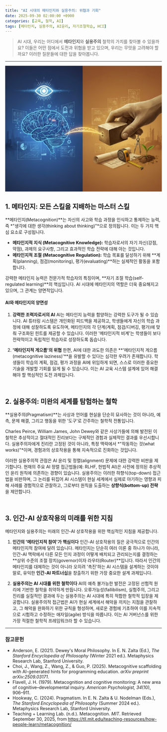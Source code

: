 ```yaml
---
title: "AI 시대의 메타인지와 실용주의: 위협과 기회"
date: 2025-09-30 02:00:00 +0900
categories: [교육, 철학, AI]
tags: [메타인지, 실용주의, AI윤리, 자기조절학습, HCI]
---
```


> AI 시대, 우리는 어디에서 **메타인지**와 **실용주의** 철학의 가치를 찾아볼 수 있을까요?
> 이들은 어떤 점에서 도전과 위협을 받고 있으며, 우리는 무엇을 고려해야 할까요?
> 이러한 질문들에 대한 답을 찾아봅니다.

---

![장면](/assets/meta-pragma.jpg)


## 1. 메타인지: 모든 스킬을 지배하는 마스터 스킬

**메타인지(Metacognition)**는 자신의 사고와 학습 과정을 인식하고 통제하는 능력, 즉 *"생각에 대한 생각(thinking about thinking)"*으로 정의됩니다. 이는 두 가지 핵심 요소로 구성됩니다.

* **메타인지적 지식 (Metacognitive Knowledge):** 학습자로서의 자기 자신(강점, 약점), 과제의 요구사항, 그리고 효과적인 학습 전략에 대해 아는 것입니다.
* **메타인지적 조절 (Metacognitive Regulation):** 학습 목표를 달성하기 위해 **계획(planning), 점검(monitoring), 평가(evaluating)**하는 실제적인 활동을 포함합니다.

강력한 메타인지 능력은 전문가적 학습자의 특징이며, **자기 조절 학습(self-regulated learning)**의 핵심입니다. AI 시대에 메타인지의 역할은 더욱 중요해지고 있으며, 그 관계는 양면적입니다.

#### AI와 메타인지의 양면성

1.  **강력한 조력자로서의 AI**
    AI는 메타인지 능력을 함양하는 강력한 도구가 될 수 있습니다. AI 튜터링 시스템은 개인화된 피드백을 제공하고, 학생들에게 자신의 학습 과정에 대해 성찰하도록 유도하며, 메타인지의 각 단계(계획, 점검/디버깅, 평가)에 맞춰 구조화된 힌트를 제공할 수 있습니다. 이러한 '메타인지적 비계'는 학생들이 보다 전략적이고 독립적인 학습자로 성장하도록 돕습니다.

2.  **'메타인지적 게으름'의 위협**
    한편, AI에 대한 과도한 의존은 **'메타인지적 게으름(metacognitive laziness)'**을 유발할 수 있다는 심각한 우려가 존재합니다. 학생들이 학습의 계획, 점검, 평가 과정을 AI에 위임하게 되면, 스스로 이러한 중요한 기술을 개발할 기회를 잃게 될 수 있습니다. 이는 AI 교육 시스템 설계에 있어 해결해야 할 핵심적인 도전 과제입니다.

<br>

## 2. 실용주의: 미완의 세계를 탐험하는 철학

**실용주의(Pragmatism)**는 사상과 언어를 현실을 단순히 묘사하는 것이 아니라, 예측, 문제 해결, 그리고 행동을 위한 '도구'로 간주하는 철학적 전통입니다.

Charles Peirce, William James, John Dewey와 같은 사상가들에 의해 발전된 이 철학은 추상적이고 절대적인 진리보다는 구체적인 경험과 실제적인 결과를 우선시합니다. 실용주의자에게 진리란 고정된 것이 아니라, 특정 맥락에서 *"작동하는 것(what works)"*이며, 경험과의 상호작용을 통해 지속적으로 진화하는 것입니다.

이러한 실용주의적 관점은 AI 윤리 및 정렬(alignment) 문제에 대한 강력한 비판을 제기합니다. 현재의 주요 AI 정렬 접근법들(예: RLHF, 헌법적 AI)은 사전에 정의된 추상적인 윤리 원칙에 의존하는 경향이 있습니다. 실용주의는 이러한 하향식(top-down) 접근법을 비판하며, 그 논리를 뒤집어 AI 시스템이 현실 세계에서 실제로 야기하는 영향과 피해 사례를 경험적으로 관찰하고, 그로부터 원칙을 도출하는 **상향식(bottom-up) 전략**을 제안합니다.

<br>

## 3. 인간-AI 상호작용의 미래를 위한 지침

메타인지와 실용주의는 미래의 인간-AI 상호작용을 위한 핵심적인 지침을 제공합니다.

1.  **인간의 '메타인지적 참여'가 핵심이다**
    인간-AI 상호작용의 질은 궁극적으로 인간의 메타인지적 참여에 달려 있습니다. 메타인지는 단순히 여러 이론 중 하나가 아니라, 인간-AI 맥락에서 다른 모든 인지 과정이 어떻게 배치되고 관리되는지를 결정하는 **상위 수준의 조절 장치(governor)이자 라우터(Router)**입니다. 따라서 인간의 메타인지를 대체하는 것이 아니라 오히려 '촉진'하는 AI 시스템을 설계하는 것이야말로, 유익한 **인간-AI 파트너십**을 창출하기 위한 가장 중요한 설계 과제입니다.

2.  **실용주의는 AI 시대를 위한 철학이다**
    AI의 예측 불가능한 발전은 고정된 선험적 원리에 기반한 철학을 취약하게 만듭니다. 오류가능성(fallibilism), 실험주의, 그리고 진리를 실질적인 결과에 두는 실용주의는 AI 시대에 특히 적합한 철학적 입장을 제공합니다. 실용주의적 접근법은 AI가 현실 세계에서 해악을 끼치는 지점을 관찰하고, 그 해악을 완화하기 위한 규칙을 형성하며, 새로운 경험에 기초하여 이를 지속적으로 시험하고 수정하는 애자일(agile) 방식을 따릅니다. 이는 AI 거버넌스를 위한 가장 적절한 철학적 프레임워크라 할 수 있습니다.

---

### 참고문헌

* Anderson, E. (2021). Dewey's Moral Philosophy. In E. N. Zalta (Ed.), *The Stanford Encyclopedia of Philosophy* (Winter 2021 ed.). Metaphysics Research Lab, Stanford University.
* Choi, J., Wang, Z., Wang, Z., & Guo, P. (2025). Metacognitive scaffolding with AI-generated hints for programming education. *arXiv preprint arXiv:2509.03171*.
* Flavell, J. H. (1979). Metacognition and cognitive monitoring: A new area of cognitive–developmental inquiry. *American Psychologist, 34*(10), 906–911.
* Hookway, C. (2024). Pragmatism. In E. N. Zalta & U. Nodelman (Eds.), *The Stanford Encyclopedia of Philosophy* (Summer 2024 ed.). Metaphysics Research Lab, Stanford University.
* Teaching + Learning Lab. (n.d.). Metacognition. *MIT*. Retrieved September 30, 2025, from https://tll.mit.edu/teaching-resources/how-people-learn/metacognition/
